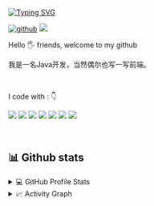 [![Typing SVG](https://readme-typing-svg.herokuapp.com?lines=%F0%9F%91%8B+Hi+there!+I'm+miemieFeng)](https://git.io/typing-svg)
<div align="left">


[![github](https://img.shields.io/badge/miemieFeng-12100E.svg?style=for-the-badge&logo=github&logoColor=white)](https://github.com/miemieFeng/)
![](https://komarev.com/ghpvc/?username=miemieFenge&label=PROFILE+VIEWS&style=for-the-badge&color=brightgreen)

 
</div>  
<p align="justify"> 
<p>Hello 🖐️ friends, welcome to my github</p>
我是一名Java开发，当然偶尔也写一写前端。
 
&nbsp;

</p>


<p align="left">
I code with :  👇
<p>
<img src="https://img.shields.io/badge/Java-ED8B00?style=for-the-badge&logo=java&logoColor=white"/>
<img src="https://img.shields.io/badge/Go-00ADD8?style=for-the-badge&logo=go&logoColor=white"/> 
<img src="https://img.shields.io/badge/Vue.js-35495E?style=for-the-badge&logo=vue.js&logoColor=4FC08D"/>
<img src="https://img.shields.io/badge/Python-14354C?style=for-the-badge&logo=python&logoColor=whitee"/> 
<img src="https://img.shields.io/badge/JavaScript-F7DF1E?style=for-the-badge&logo=javascript&logoColor=black"/> 
<img src="https://img.shields.io/badge/HTML-239120?style=for-the-badge&logo=html5&logoColor=white"/>
<img src="https://img.shields.io/badge/CSS-239120?&style=for-the-badge&logo=css3&logoColor=white"/>
</p>

&nbsp;
&nbsp;
## 📊 Github stats

<details> 
  <summary>💻 GitHub Profile Stats</summary>
  <br/>
    <a href="https://github.com/anuraghazra/github-readme-stats"><img alt="miemieFeng's Github Stats" src="https://github-readme-stats.vercel.app/api/?username=miemieFeng&show_icons=true&count_private=true&theme=default&hide_border=true&bg_color=fff&title_color=00E676&icon_color=00E676" height="192px"/></a>
  <a href="https://github.com/anuraghazra/github-readme-stats"><img alt="miemieFeng's Top Languages" src="https://github-readme-stats.vercel.app/api/top-langs/?username=miemieFeng&langs_count=8&layout=compact&theme=default&hide_border=true&bg_color=fff&title_color=000&icon_color=000&hide=Jupyter%20Notebook" height="192px"/></a>
  <br/>
</details>

<details>
  <summary>📈 Activity Graph</summary>
  <br/>
<a href="https://github.com/ashutosh00710/github-readme-activity-graph"><img alt="miemieFeng's Activity Graph" src="https://activity-graph.herokuapp.com/graph/?username=miemieFeng&bg_color=fff&color=000&line=00E676&point=000&hide_border=true" /></a>
</details>
